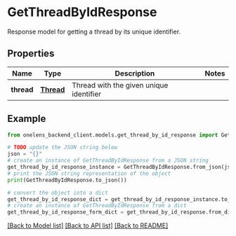# GetThreadByIdResponse

Response model for getting a thread by its unique identifier.

## Properties

Name | Type | Description | Notes
------------ | ------------- | ------------- | -------------
**thread** | [**Thread**](Thread.md) | Thread with the given unique identifier | 

## Example

```python
from onelens_backend_client.models.get_thread_by_id_response import GetThreadByIdResponse

# TODO update the JSON string below
json = "{}"
# create an instance of GetThreadByIdResponse from a JSON string
get_thread_by_id_response_instance = GetThreadByIdResponse.from_json(json)
# print the JSON string representation of the object
print(GetThreadByIdResponse.to_json())

# convert the object into a dict
get_thread_by_id_response_dict = get_thread_by_id_response_instance.to_dict()
# create an instance of GetThreadByIdResponse from a dict
get_thread_by_id_response_form_dict = get_thread_by_id_response.from_dict(get_thread_by_id_response_dict)
```
[[Back to Model list]](../README.md#documentation-for-models) [[Back to API list]](../README.md#documentation-for-api-endpoints) [[Back to README]](../README.md)


